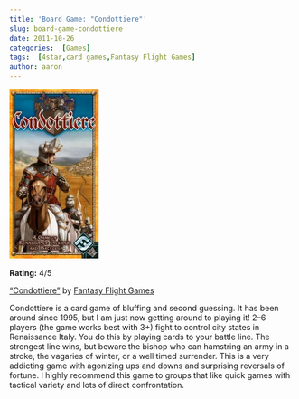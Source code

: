 ```yaml
---
title: 'Board Game: "Condottiere"'
slug: board-game-condottiere
date: 2011-10-26
categories:  [Games]
tags:  [4star,card games,Fantasy Flight Games]
author: aaron
---
```


[![](condottiere-158x300.jpg "Condottiere")](condottiere.jpg)

**Rating:** 4/5

[“Condottiere”](http://boardgamegeek.com/boardgame/112/condottiere "BoardGameGeek.com") by [Fantasy Flight Games](http://boardgamegeek.com/boardgamefamily/3400/fantasy-flight-silver-line-games "Rio Grande Games")

Condottiere is a card game of bluffing and second guessing. It has been around since 1995, but I am just now getting around to playing it! 2–6 players (the game works best with 3+) fight to control city states in Renaissance Italy. You do this by playing cards to your battle line. The strongest line wins, but beware the bishop who can hamstring an army in a stroke, the vagaries of winter, or a well timed surrender. This is a very addicting game with agonizing ups and downs and surprising reversals of fortune. I highly recommend this game to groups that like quick games with tactical variety and lots of direct confrontation.
